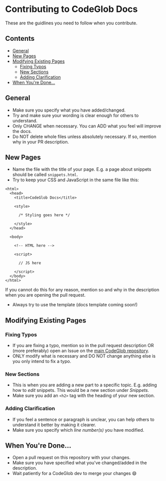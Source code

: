 # Contributing to CodeGlob Docs
These are the guidlines you need to follow when you contribute.
## Contents
- [General](#general)
- [New Pages](#new-pages)
- [Modifying Existing Pages](#modifying-existing-pages)
  - [Fixing Typos](#fixing-typos)
  - [New Sections](#new-sections)
  - [Adding Clarification](#adding-clarification)
- [When You're Done...](#when-youre-done)

## General
- Make sure you specify what you have added/changed.
- Try and make sure your wording is clear enough for others to understand.
- Only CHANGE when necessary. You can ADD what you feel will improve the docs.
- Do NOT delete whole files unless absolutely necessary. If so, mention why in your PR description.

## New Pages
- Name the file with the title of your page. E.g. a page about snippets should be called `snippets.html`.
- Try to keep your CSS and JavaScript in the same file like this:
```
<html>
  <head>
    <title>CodeGlob Docs</title>
    
    <style>
    
      /* Styling goes here */
    
    </style>
  </head>

  <body>
  
    <!-- HTML here -->
    
    <script>
    
      // JS here
      
    </script>
  </body>
</html>
```
If you cannot do this for any reason, mention so and why in the description when you are opening the pull request.
- Always try to use the template (docs template coming soon!)

## Modifying Existing Pages
### Fixing Typos
- If you are fixing a typo, mention so in the pull request description OR (more preferably) open an Issue on the [main CodeGlob repository](https://github.com/hamdivazim/CodeGlob).
- ONLY modify what is necessary and DO NOT change anything else is you only intend to fix a typo.

### New Sections
- This is when you are adding a new part to a specific topic. E.g. adding how to _edit_ snippets. This would be a new section under _Snippets_.
- Make sure you add an `<h2>` tag with the heading of your new section.

### Adding Clarification
- If you feel a sentence or paragraph is unclear, you can help others to understand it better by making it clearer.
- Make sure you specify which _line number(s)_ you have modified.

## When You're Done...
- Open a pull request on this repository with your changes.
- Make sure you have specified what you've changed/added in the description.
- Wait patiently for a CodeGlob dev to merge your changes 😄
